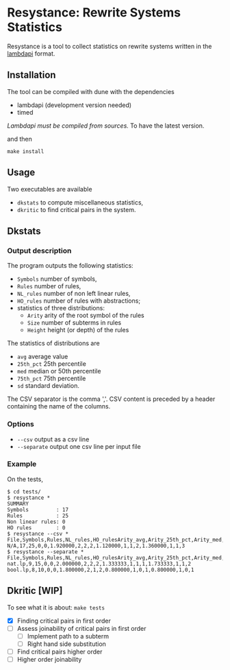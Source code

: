 # Resystance: Rewrite Systems Statistics
Resystance is a tool to collect statistics on rewrite systems written
in the [lambdapi](https://github.com/deducteam/lambdapi) format.

## Installation
The tool can be compiled with dune with the dependencies
- lambdapi (development version needed)
- timed

*Lambdapi must be compiled from sources.*  To have the latest version.

and then
```
make install
```

## Usage
Two executables are available
- `dkstats` to compute miscellaneous statistics,
- `dkritic` to find critical pairs in the system.

## Dkstats
### Output description
The program outputs the following statistics:
- `Symbols` number of symbols,
- `Rules` number of rules,
- `NL_rules` number of non left linear rules,
- `HO_rules` number of rules with abstractions;
- statistics of three distributions:
  + `Arity` arity of the root symbol of the rules
  + `Size` number of subterms in rules
  + `Height` height (or depth) of the rules
  
The statistics of distributions are
- `avg` average value
- `25th_pct` 25th percentile
- `med` median or 50th percentile
- `75th_pct` 75th percentile
- `sd` standard deviation.

The CSV separator is the comma ','.  CSV content is preceded by a
header containing the name of the columns.

### Options
- `--csv` output as a csv line
- `--separate` output one csv line per input file

### Example
On the tests,
```
$ cd tests/
$ resystance *
SUMMARY
Symbols         : 17
Rules           : 25
Non linear rules: 0
HO rules        : 0
$ resystance --csv *
File,Symbols,Rules,NL_rules,HO_rulesArity_avg,Arity_25th_pct,Arity_med,Arity_75th_pctHeight_avg,Height_25th_pct,Height_med,Height_75th_pctSize_avg,Size_25th_pct,Size_med,Size_75th_pct
N/A,17,25,0,0,1.920000,2,2,2,1.120000,1,1,2,1.360000,1,1,3
$ resystance --separate *
File,Symbols,Rules,NL_rules,HO_rulesArity_avg,Arity_25th_pct,Arity_med,Arity_75th_pctHeight_avg,Height_25th_pct,Height_med,Height_75th_pctSize_avg,Size_25th_pct,Size_med,Size_75th_pct
nat.lp,9,15,0,0,2.000000,2,2,2,1.333333,1,1,1,1.733333,1,1,2
bool.lp,8,10,0,0,1.800000,2,1,2,0.800000,1,0,1,0.800000,1,0,1
```

## Dkritic [WIP]
To see what it is about: `make tests`

- [x] Finding critical pairs in first order
- [ ] Assess joinability of critical pairs in first order
  + [ ] Implement path to a subterm
  + [ ] Right hand side substitution
- [ ] Find critical pairs higher order
- [ ] Higher order joinability
